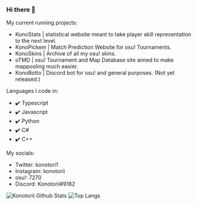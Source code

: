 ### Hi there 👋

My current running projects:
 - KonoStats | statistical website meant to take player skill representation to the next level.
 - KonoPickem | Match Prediction Website for osu! Tournaments.
 - KonoSkins | Archive of all my osu! skins.
 - oTMD | osu! Tournament and Map Database site aimed to make mappooling much easier.
 - KonoBotto | Discord bot for osu! and general purposes. (Not yet released.)
 
Languages I code in:
 - ✔️ Typescript
 - ✔️ Javascript
 - ✔️ Python
 - ✔️ C#
 - ✔️ C++
 
My socials:
 - Twitter: konotori1
 - Instagram: konotorii
 - osu!: 7270
 - Discord: Konotorii#9182

<!--
**konotorii/konotorii** is a ✨ _special_ ✨ repository because its `README.md` (this file) appears on your GitHub profile.

Here are some ideas to get you started:

- 🔭 I’m currently working on ...
- 🌱 I’m currently learning ...
- 👯 I’m looking to collaborate on ...
- 🤔 I’m looking for help with ...
- 💬 Ask me about ...
- 📫 How to reach me: ...
- 😄 Pronouns: ...
- ⚡ Fun fact: ...
-->

![Konotorii Github Stats](https://konotorii-stats.vercel.app/api?username=konotorii&count_private=true&show_icons=true&theme=monokai)
![Top Langs](https://konotorii-stats.vercel.app/api/top-langs/?username=konotorii&count_private=true)
